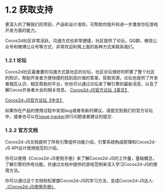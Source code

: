 # 1.2 获取支持 
更深入的了解我们的项目，产品和设计准则，可帮助你提升和进一步激发你在游戏开发方面的能力。

Cocos2d社区非常活跃，沟通方式也非常便捷，社区提供了论坛，QQ群，微信公众号和微博公众号等方式，非常欢迎利用上面的各种方式来联系我们。

### 1.2.1 论坛

Cocos2d社区最重要的沟通方式是社区的论坛，社区论坛很好的积累了整个社区的知识，帮助开发者方便快捷的找到高价值的答案，获取资源，论坛也提供了开发者相互认识、相互帮助的平台，你也可以通过论坛来了解引擎的最新消息，以及了解Cocos开发者大会的相关信息。
[Cocos2d-JS官方论坛【英文】](http://discuss.cocos2d-x.org/category/cocos2d-x/javascript)

[Cocos2d-JS官方论坛【中文】](http://www.cocoachina.com/bbs/thread.php?fid=59)

如果你在产品的使用过程中发现bug或者有新的建议，请提交到我们的官方论坛中，或者也可以在[issue tracker](http://www.cocos2d-x.org)进行问题或者建议的提交. 
### 1.2.2 官方文档

Cocos2d-JS文档提供了所有引擎组件功能介绍，引擎系统构成原理和Cocos2d-JS API设计使用规范的介绍。 

你可以使用《Cocos2d-JS使用手册》来了解Cocos2d-JS的工作量，基础概念，了解引擎的所有功能，并通过文档中提供的游戏范例来深入学习Cocos2d-JS的使用方法。

你可以通过这个文档轻松掌握Cocos2d-JS的学习方法，变成Cocos2d-JS达人: [《Cocos2d-JS使用手册》]()
